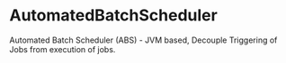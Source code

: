 AutomatedBatchScheduler
=======================

Automated Batch Scheduler (ABS) - JVM based, Decouple Triggering of Jobs from execution of jobs.